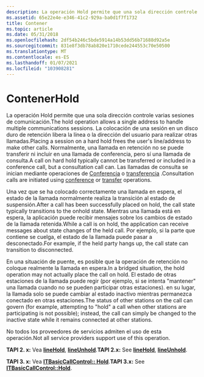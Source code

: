 ```yaml
---
description: La operación Hold permite que una sola dirección controle varias sesiones de comunicación.
ms.assetid: 65e22e4e-e346-41c2-929a-ba0d1f7f1732
title: Contener
ms.topic: article
ms.date: 05/31/2018
ms.openlocfilehash: 2df54b246c5bde5914a14b53dd56b71688d92a5e
ms.sourcegitcommit: 831e8f3db78ab820e1710cede244553c70e50500
ms.translationtype: MT
ms.contentlocale: es-ES
ms.lasthandoff: 01/07/2021
ms.locfileid: "103908281"
---
```

# <a name="hold"></a><span data-ttu-id="261cd-103">Contener</span><span class="sxs-lookup"><span data-stu-id="261cd-103">Hold</span></span>

<span data-ttu-id="261cd-104">La operación Hold permite que una sola dirección controle varias sesiones de comunicación.</span><span class="sxs-lookup"><span data-stu-id="261cd-104">The hold operation allows a single address to handle multiple communications sessions.</span></span> <span data-ttu-id="261cd-105">La colocación de una sesión en un disco duro de retención libera la línea o la dirección del usuario para realizar otras llamadas.</span><span class="sxs-lookup"><span data-stu-id="261cd-105">Placing a session on a hard hold frees the user's line/address to make other calls.</span></span> <span data-ttu-id="261cd-106">Normalmente, una llamada en retención no se puede transferir ni incluir en una llamada de conferencia, pero sí una llamada de consulta.</span><span class="sxs-lookup"><span data-stu-id="261cd-106">A call on hard hold typically cannot be transferred or included in a conference call, but a consultation call can.</span></span> <span data-ttu-id="261cd-107">Las llamadas de consulta se inician mediante operaciones de [Conferencia](conference-ovr.md) o [transferencia](transfer-ovr.md) .</span><span class="sxs-lookup"><span data-stu-id="261cd-107">Consultation calls are initiated using [conference](conference-ovr.md) or [transfer](transfer-ovr.md) operations.</span></span>

<span data-ttu-id="261cd-108">Una vez que se ha colocado correctamente una llamada en espera, el estado de la llamada normalmente realiza la transición al estado de suspensión.</span><span class="sxs-lookup"><span data-stu-id="261cd-108">After a call has been successfully placed on hold, the call state typically transitions to the onhold state.</span></span> <span data-ttu-id="261cd-109">Mientras una llamada está en espera, la aplicación puede recibir mensajes sobre los cambios de estado de la llamada retenida.</span><span class="sxs-lookup"><span data-stu-id="261cd-109">While a call is on hold, the application can receive messages about state changes of the held call.</span></span> <span data-ttu-id="261cd-110">Por ejemplo, si la parte que contiene se cuelga, el estado de la llamada puede pasar a desconectado.</span><span class="sxs-lookup"><span data-stu-id="261cd-110">For example, if the held party hangs up, the call state can transition to disconnected.</span></span>

<span data-ttu-id="261cd-111">En una situación de puente, es posible que la operación de retención no coloque realmente la llamada en espera.</span><span class="sxs-lookup"><span data-stu-id="261cd-111">In a bridged situation, the hold operation may not actually place the call on hold.</span></span> <span data-ttu-id="261cd-112">El estado de otras estaciones de la llamada puede regir (por ejemplo, si se intenta "mantener" una llamada cuando no se pueden participar otras estaciones). en su lugar, la llamada solo se puede cambiar al estado inactivo mientras permanezca conectado en otras estaciones.</span><span class="sxs-lookup"><span data-stu-id="261cd-112">The status of other stations on the call can govern (for example, attempting to "hold" a call when other stations are participating is not possible); instead, the call can simply be changed to the inactive state while it remains connected at other stations.</span></span>

<span data-ttu-id="261cd-113">No todos los proveedores de servicios admiten el uso de esta operación.</span><span class="sxs-lookup"><span data-stu-id="261cd-113">Not all service providers support use of this operation.</span></span>

<span data-ttu-id="261cd-114">**TAPI 2. x:** Vea [**lineHold**](/windows/win32/api/tapi/nf-tapi-linehold), [**lineUnhold**](/windows/win32/api/tapi/nf-tapi-lineunhold).</span><span class="sxs-lookup"><span data-stu-id="261cd-114">**TAPI 2.x:** See [**lineHold**](/windows/win32/api/tapi/nf-tapi-linehold), [**lineUnhold**](/windows/win32/api/tapi/nf-tapi-lineunhold).</span></span>

<span data-ttu-id="261cd-115">**TAPI 3. x:** Vea [**ITBasicCallControl:: Hold**](/windows/desktop/api/tapi3if/nf-tapi3if-itbasiccallcontrol-hold).</span><span class="sxs-lookup"><span data-stu-id="261cd-115">**TAPI 3.x:** See [**ITBasicCallControl::Hold**](/windows/desktop/api/tapi3if/nf-tapi3if-itbasiccallcontrol-hold).</span></span>

 

 
